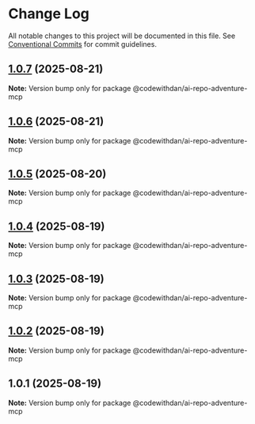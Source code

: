 # Change Log

All notable changes to this project will be documented in this file.
See [Conventional Commits](https://conventionalcommits.org) for commit guidelines.

## [1.0.7](https://github.com/danwahlin/ai-repo-adventures/compare/@codewithdan/ai-repo-adventure-mcp@1.0.6...@codewithdan/ai-repo-adventure-mcp@1.0.7) (2025-08-21)

**Note:** Version bump only for package @codewithdan/ai-repo-adventure-mcp





## [1.0.6](https://github.com/danwahlin/ai-repo-adventures/compare/@codewithdan/ai-repo-adventure-mcp@1.0.5...@codewithdan/ai-repo-adventure-mcp@1.0.6) (2025-08-21)

**Note:** Version bump only for package @codewithdan/ai-repo-adventure-mcp





## [1.0.5](https://github.com/danwahlin/ai-repo-adventures/compare/@codewithdan/ai-repo-adventure-mcp@1.0.4...@codewithdan/ai-repo-adventure-mcp@1.0.5) (2025-08-20)

**Note:** Version bump only for package @codewithdan/ai-repo-adventure-mcp





## [1.0.4](https://github.com/danwahlin/ai-repo-adventures/compare/@codewithdan/ai-repo-adventure-mcp@1.0.3...@codewithdan/ai-repo-adventure-mcp@1.0.4) (2025-08-19)

**Note:** Version bump only for package @codewithdan/ai-repo-adventure-mcp





## [1.0.3](https://github.com/danwahlin/ai-repo-adventures/compare/@codewithdan/ai-repo-adventure-mcp@1.0.2...@codewithdan/ai-repo-adventure-mcp@1.0.3) (2025-08-19)

**Note:** Version bump only for package @codewithdan/ai-repo-adventure-mcp





## [1.0.2](https://github.com/danwahlin/ai-repo-adventures/compare/@codewithdan/ai-repo-adventure-mcp@1.0.1...@codewithdan/ai-repo-adventure-mcp@1.0.2) (2025-08-19)

**Note:** Version bump only for package @codewithdan/ai-repo-adventure-mcp





## 1.0.1 (2025-08-19)

**Note:** Version bump only for package @codewithdan/ai-repo-adventure-mcp

